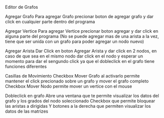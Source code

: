 
Editor de Grafos 

Agregar Grafo
Para agregar Grafo precionar boton de agregar grafo y dar click en cualquier parte dentro del programa

Agregar Vertice
Para agregar Vertice precionar boton agregar y dar click en alguna parte del programa 
(No se puede agregar mas de una arista a la vez, tiene que ser unida con un grafo para poder agregar un nodo nuevo)

Agregar Arista
Dar Click en boton Agregar Arista y dar click en 2 nodos, en caso de que sea en el mismo nodo dar click en el nodo y esperar un momento para dar el sengundo click ya que el dobleclick 
en el grafo tiene funciones diferentes

Casillas de Movimiento 
Checkbox Mover Grafo al activarlo permite mantener el click precionado sobre un grafo y mover el grafo completo
Checkbox Mover Nodo permite mover un vertice con el mouse

Dobleclick en grafo
Abre una ventana que te permite visualizar los datos del grafo y los grados del nodo soleccionado
Checkbox que permite bloquear las aristas a dirigidas 
Y botones a la derecha que permiten visualizar los datos de las matrizes


